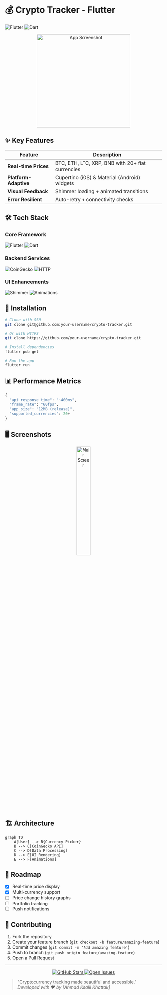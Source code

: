 # 💰 Crypto Tracker - Flutter




![Flutter](https://img.shields.io/badge/Flutter-3.16.9-%2302569B?logo=flutter)
![Dart](https://img.shields.io/badge/Dart-3.2.1-%230175C2?logo=dart)




<div align="center">
  <img src="https://github.com/user-attachments/assets/ab3609bd-4b92-4b1b-b70a-03c7915952dd" width="300" alt="App Screenshot">
</div>

## ✨ Key Features
| Feature | Description |
|---------|-------------|
| **Real-time Prices** | BTC, ETH, LTC, XRP, BNB with 20+ fiat currencies |
| **Platform-Adaptive** | Cupertino (iOS) & Material (Android) widgets |
| **Visual Feedback** | Shimmer loading + animated transitions |
| **Error Resilient** | Auto-retry + connectivity checks |

## 🛠️ Tech Stack
### Core Framework
![Flutter](https://img.shields.io/badge/Flutter-02569B?logo=flutter&logoColor=white)
![Dart](https://img.shields.io/badge/Dart-0175C2?logo=dart&logoColor=white)

### Backend Services
![CoinGecko](https://img.shields.io/badge/CoinGecko_API-8A2BE2?logo=coingecko&logoColor=white)
![HTTP](https://img.shields.io/badge/HTTP-FF6F00?logo=curl&logoColor=white)

### UI Enhancements
![Shimmer](https://img.shields.io/badge/Shimmer-FF4088?logo=flutter&logoColor=white)
![Animations](https://img.shields.io/badge/Flutter_Animate-00C853?logo=flutter&logoColor=white)

## 🚀 Installation
```bash
# Clone with SSH
git clone git@github.com:your-username/crypto-tracker.git

# Or with HTTPS
git clone https://github.com/your-username/crypto-tracker.git

# Install dependencies
flutter pub get

# Run the app
flutter run
```

## 📊 Performance Metrics
```python
{
  "api_response_time": "~400ms",
  "frame_rate": "60fps", 
  "app_size": "12MB (release)",
  "supported_currencies": 20+
}
```

## 🖥️ Screenshots
<div align="center">
  <img src="https://github.com/user-attachments/assets/ab3609bd-4b92-4b1b-b70a-03c7915952dd" width="30%" alt="Main Screen">
</div>

## 🏗️ Architecture
```mermaid
graph TD
    A[User] --> B{Currency Picker}
    B --> C[CoinGecko API]
    C --> D[Data Processing]
    D --> E[UI Rendering]
    E --> F[Animations]
```

## 🌟 Roadmap
- [x] Real-time price display
- [x] Multi-currency support
- [ ] Price change history graphs
- [ ] Portfolio tracking
- [ ] Push notifications

## 🤝 Contributing
1. Fork the repository
2. Create your feature branch (`git checkout -b feature/amazing-feature`)
3. Commit changes (`git commit -m 'Add amazing feature'`)
4. Push to branch (`git push origin feature/amazing-feature`)
5. Open a Pull Request

---
<div align="center">
  <a href="https://github.com/SoftTac/crypto-tracker/stargazers">
    <img src="https://img.shields.io/github/stars/SoftTac/crypto-tracker?style=social" alt="GitHub Stars">
  </a>
  <a href="https://github.com/SoftTac/crypto-tracker/issues">
    <img src="https://img.shields.io/github/issues/your-username/crypto-tracker" alt="Open Issues">
  </a>
</div>

> "Cryptocurrency tracking made beautiful and accessible."  
> *Developed with ❤️ by [Ahmad Khalil Khattak]*
```
